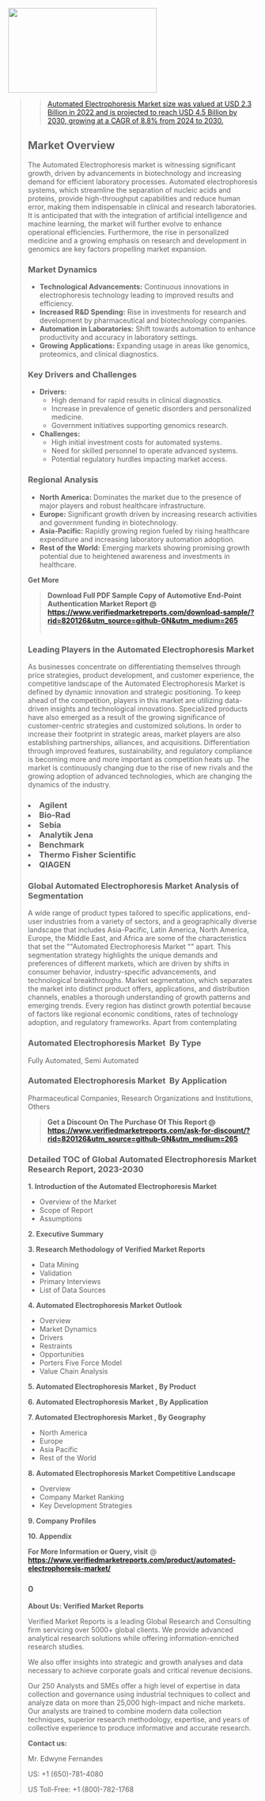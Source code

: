 <img src="https://ffe5etoiles.com/wp-content/uploads/2024/12/MST1-300x171.png" alt="" width="300" height="171" class="alignnone size-medium wp-image-20088" /><blockquote id="" class=""><a href="https://www.verifiedmarketreports.com/download-sample/?rid=870216&utm_source=github-GN&utm_medium=265" target="_blank"><blockquote id="" class=""><a href="https://www.verifiedmarketreports.com/download-sample/?rid=820126&utm_source=github-GN&utm_medium=265" target="_blank">Automated Electrophoresis Market size was valued at USD 2.3 Billion in 2022 and is projected to reach USD 4.5 Billion by 2030, growing at a CAGR of 8.8% from 2024 to 2030.</a></blockquote><p><h2>Market Overview</h2><p>The Automated Electrophoresis market is witnessing significant growth, driven by advancements in biotechnology and increasing demand for efficient laboratory processes. Automated electrophoresis systems, which streamline the separation of nucleic acids and proteins, provide high-throughput capabilities and reduce human error, making them indispensable in clinical and research laboratories. It is anticipated that with the integration of artificial intelligence and machine learning, the market will further evolve to enhance operational efficiencies. Furthermore, the rise in personalized medicine and a growing emphasis on research and development in genomics are key factors propelling market expansion.</p><h3>Market Dynamics</h3><ul> <li><strong>Technological Advancements:</strong> Continuous innovations in electrophoresis technology leading to improved results and efficiency.</li> <li><strong>Increased R&D Spending:</strong> Rise in investments for research and development by pharmaceutical and biotechnology companies.</li> <li><strong>Automation in Laboratories:</strong> Shift towards automation to enhance productivity and accuracy in laboratory settings.</li> <li><strong>Growing Applications:</strong> Expanding usage in areas like genomics, proteomics, and clinical diagnostics.</li></ul><h3>Key Drivers and Challenges</h3><ul> <li><strong>Drivers:</strong> <ul> <li>High demand for rapid results in clinical diagnostics.</li> <li>Increase in prevalence of genetic disorders and personalized medicine.</li> <li>Government initiatives supporting genomics research.</li> </ul> </li> <li><strong>Challenges:</strong> <ul> <li>High initial investment costs for automated systems.</li> <li>Need for skilled personnel to operate advanced systems.</li> <li>Potential regulatory hurdles impacting market access.</li> </ul> </li></ul><h3>Regional Analysis</h3><ul> <li><strong>North America:</strong> Dominates the market due to the presence of major players and robust healthcare infrastructure.</li> <li><strong>Europe:</strong> Significant growth driven by increasing research activities and government funding in biotechnology.</li> <li><strong>Asia-Pacific:</strong> Rapidly growing region fueled by rising healthcare expenditure and increasing laboratory automation adoption.</li> <li><strong>Rest of the World:</strong> Emerging markets showing promising growth potential due to heightened awareness and investments in healthcare.</li></ul><p><strong>Get More</strong></p></p><blockquote id="" class=""><strong>Download Full PDF Sample Copy of Automotive End-Point Authentication Market Report @ <a href="https://www.verifiedmarketreports.com/download-sample/?rid=820126&utm_source=github-GN&utm_medium=265" target="_blank">https://www.verifiedmarketreports.com/download-sample/?rid=820126&utm_source=github-GN&utm_medium=265</a></strong><br /><br /></blockquote><h3 id="" class="">Leading Players in the&nbsp;Automated Electrophoresis Market </h3><p>As businesses concentrate on differentiating themselves through price strategies, product development, and customer experience, the competitive landscape of the Automated Electrophoresis Market is defined by dynamic innovation and strategic positioning. To keep ahead of the competition, players in this market are utilizing data-driven insights and technological innovations. Specialized products have also emerged as a result of the growing significance of customer-centric strategies and customized solutions. In order to increase their footprint in strategic areas, market players are also establishing partnerships, alliances, and acquisitions. Differentiation through improved features, sustainability, and regulatory compliance is becoming more and more important as competition heats up. The market is continuously changing due to the rise of new rivals and the growing adoption of advanced technologies, which are changing the dynamics of the industry.</p><h3 class=""><li>Agilent</li><li> Bio-Rad</li><li> Sebia</li><li> Analytik Jena</li><li> Benchmark</li><li> Thermo Fisher Scientific</li><li> QIAGEN</h3><h3 id="" class="">Global&nbsp;Automated Electrophoresis Market Analysis of Segmentation</h3><p id="" class="">A wide range of product types tailored to specific applications, end-user industries from a variety of sectors, and a geographically diverse landscape that includes Asia-Pacific, Latin America, North America, Europe, the Middle East, and Africa are some of the characteristics that set the ""Automated Electrophoresis Market "" apart. This segmentation strategy highlights the unique demands and preferences of different markets, which are driven by shifts in consumer behavior, industry-specific advancements, and technological breakthroughs. Market segmentation, which separates the market into distinct product offers, applications, and distribution channels, enables a thorough understanding of growth patterns and emerging trends. Every region has distinct growth potential because of factors like regional economic conditions, rates of technology adoption, and regulatory frameworks. Apart from contemplating</p><h3 id="" class="">Automated Electrophoresis Market &nbsp;By Type</h3><p>Fully Automated, Semi Automated</p><h3 id="" class="">Automated Electrophoresis Market &nbsp;By Application</h3><p class="">Pharmaceutical Companies, Research Organizations and Institutions, Others</p><blockquote id="" class=""><strong>Get a Discount On The Purchase Of This Report @ <a href="https://www.verifiedmarketreports.com/download-sample/?rid=820126&utm_source=github-GN&utm_medium=265" target="_blank">https://www.verifiedmarketreports.com/ask-for-discount/?rid=820126&utm_source=github-GN&utm_medium=265</a></strong></blockquote><h3 id="" class="">Detailed TOC of Global Automated Electrophoresis Market Research Report, 2023-2030</h3><p id="" class=""><strong>1. Introduction of the Automated Electrophoresis Market </strong></p><ul><li>Overview of the Market</li><li>Scope of Report</li><li>Assumptions</li></ul><p id="" class=""><strong>2. Executive Summary</strong></p><p id="" class=""><strong>3. Research Methodology of Verified Market Reports</strong></p><ul><li>Data Mining</li><li>Validation</li><li>Primary Interviews</li><li>List of Data Sources</li></ul><p id="" class=""><strong>4. Automated Electrophoresis Market Outlook</strong></p><ul><li>Overview</li><li>Market Dynamics</li><li>Drivers</li><li>Restraints</li><li>Opportunities</li><li>Porters Five Force Model</li><li>Value Chain Analysis</li></ul><p id="" class=""><strong>5. Automated Electrophoresis Market , By Product</strong></p><p id="" class=""><strong>6. Automated Electrophoresis Market , By Application</strong></p><p id="" class=""><strong>7. Automated Electrophoresis Market , By Geography</strong></p><ul><li>North America</li><li>Europe</li><li>Asia Pacific</li><li>Rest of the World</li></ul><p id="" class=""><strong>8. Automated Electrophoresis Market Competitive Landscape</strong></p><ul><li>Overview</li><li>Company Market Ranking</li><li>Key Development Strategies</li></ul><p id="" class=""><strong>9. Company Profiles</strong></p><p id="" class=""><strong>10. Appendix</strong></p><p><strong>For More Information or Query, visit</strong>&nbsp;@ <strong><a href="https://www.verifiedmarketreports.com/product/automated-electrophoresis-market/" target="_blank">https://www.verifiedmarketreports.com/product/automated-electrophoresis-market/</a></strong></p><h3 id="" class="">0</h3><p id="" class=""><strong>About Us: Verified Market Reports</strong></p><p id="" class="">Verified Market Reports is a leading Global Research and Consulting firm servicing over 5000+ global clients. We provide advanced analytical research solutions while offering information-enriched research studies.</p><p id="" class="">We also offer insights into strategic and growth analyses and data necessary to achieve corporate goals and critical revenue decisions.</p><p id="" class="">Our 250 Analysts and SMEs offer a high level of expertise in data collection and governance using industrial techniques to collect and analyze data on more than 25,000 high-impact and niche markets. Our analysts are trained to combine modern data collection techniques, superior research methodology, expertise, and years of collective experience to produce informative and accurate research.</p><p id="" class=""><strong>Contact us:</strong></p><p id="" class="">Mr. Edwyne Fernandes</p><p id="" class="">US: +1 (650)-781-4080</p><p id="" class="">US Toll-Free: +1 (800)-782-1768</p>
